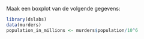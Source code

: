 Maak een boxplot van de volgende gegevens:

```r
library(dslabs)
data(murders)
population_in_millions <- murders$population/10^6
```